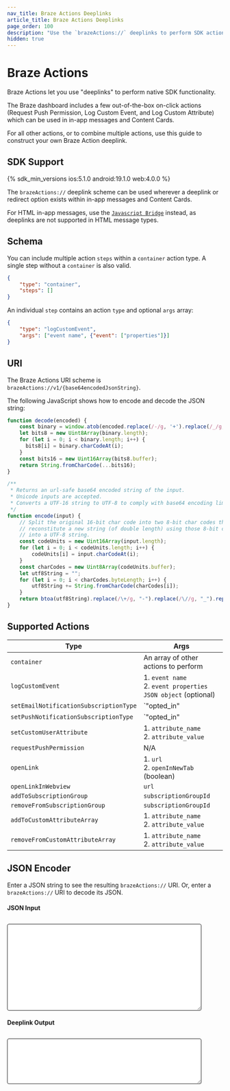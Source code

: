 ```yaml
---
nav_title: Braze Actions Deeplinks
article_title: Braze Actions Deeplinks
page_order: 100
description: "Use the `brazeActions://` deeplinks to perform SDK actions within messaging channel buttons"
hidden: true
---
```


# Braze Actions

Braze Actions let you use "deeplinks" to perform native SDK functionality.

The Braze dashboard includes a few out-of-the-box on-click actions (Request Push Permission, Log Custom Event, and Log Custom Attribute) which can be used in in-app messages and Content Cards.

For all other actions, or to combine multiple actions, use this guide to construct your own Braze Action deeplink.

## SDK Support

{% sdk_min_versions ios:5.1.0 android:19.1.0 web:4.0.0 %}

The `brazeActions://` deeplink scheme can be used wherever a deeplink or redirect option exists within in-app messages and Content Cards.

For HTML in-app messages, use the [`Javascript Bridge`](https://www.braze.com/docs/user_guide/message_building_by_channel/in-app_messages/customize/#javascript-bridge) instead, as deeplinks are not supported in HTML message types.

## Schema

You can include multiple action `steps` within a `container` action type. A single step without a `container` is also valid.

```json
{
    "type": "container",
    "steps": []
}
```

An individual `step` contains an action `type` and optional `args` array:

```json
{
    "type": "logCustomEvent",
    "args": ["event name", {"event": ["properties"]}]
}
```

## URI 

The Braze Actions URI scheme is `brazeActions://v1/{base64encodedJsonString}`.

The following JavaScript shows how to encode and decode the JSON string:

```javascript
function decode(encoded) {
    const binary = window.atob(encoded.replace(/-/g, '+').replace(/_/g, '/'));
    let bits8 = new Uint8Array(binary.length);
    for (let i = 0; i < binary.length; i++) {
      bits8[i] = binary.charCodeAt(i);
    }
    const bits16 = new Uint16Array(bits8.buffer);
    return String.fromCharCode(...bits16);
}

/**
 * Returns an url-safe base64 encoded string of the input.
 * Unicode inputs are accepted.
 * Converts a UTF-16 string to UTF-8 to comply with base64 encoding limitations.
 */
function encode(input) {
    // Split the original 16-bit char code into two 8-bit char codes then 
    // reconstitute a new string (of double length) using those 8-bit codes
    // into a UTF-8 string.
    const codeUnits = new Uint16Array(input.length);
    for (let i = 0; i < codeUnits.length; i++) {
        codeUnits[i] = input.charCodeAt(i);
    }
    const charCodes = new Uint8Array(codeUnits.buffer);
    let utf8String = "";
    for (let i = 0; i < charCodes.byteLength; i++) {
        utf8String += String.fromCharCode(charCodes[i]);
    }
    return btoa(utf8String).replace(/\+/g, "-").replace(/\//g, "_").replace(/=/g, "");
}
```

## Supported Actions

|Type|Args|
|--|--|
|`container`|An array of other actions to perform|
|`logCustomEvent`|1. `event name`<br>2. `event properties JSON object` (optional)|
|`setEmailNotificationSubscriptionType`|`"opted_in" | "subscribed" | "unsubscribed"`|
|`setPushNotificationSubscriptionType`|`"opted_in" | "subscribed" | "unsubscribed"`|
|`setCustomUserAttribute`|1. `attribute_name`<br>2. `attribute_value`|
|`requestPushPermission`| N/A |
|`openLink`|1. `url`<br>2. `openInNewTab` (boolean)|
|`openLinkInWebview`| `url`|
|`addToSubscriptionGroup`| `subscriptionGroupId`|
|`removeFromSubscriptionGroup`| `subscriptionGroupId`|
|`addToCustomAttributeArray`|1. `attribute_name`<br>2. `attribute_value`|
|`removeFromCustomAttributeArray`|1. `attribute_name`<br>2. `attribute_value`|

## JSON Encoder

Enter a JSON string to see the resulting `brazeActions://` URI. Or, enter a `brazeActions://` URI to decode its JSON.

<div><h4>JSON Input</h4></div>
<textarea id="braze-actions-input" rows="12"></textarea>
<div><h4>Deeplink Output</h4></div>
<textarea id="braze-actions-output" rows="6"></textarea>
<style>
    #braze-actions-input, #braze-actions-output {
        width: 90%;
        border: solid 1px #1f1f1f !important;
        margin-top: 10px;
        border-radius: 4px;
        font-family: courier;
        font-size: 14px;
        padding: 4px;
    }
</style>
<script>
(function(){
    const input = document.getElementById('braze-actions-input');
    const output = document.getElementById('braze-actions-output');
    var debouncer;
    input.oninput = function(event){
        clearTimeout(debouncer);
        debouncer = setTimeout(function(){
            try {
                const jsonString = event.target.value.replace(/^\s+|\s+$/g, '');
                output.value = `brazeActions://v1/${encode(jsonString)}`
            } catch(e){
                output.value = `Invalid JSON`;
            }
        }, 100);
    }
    output.oninput = function(event){
        clearTimeout(debouncer);
        debouncer = setTimeout(function(){
            try {
                const base64 = event.target.value.replace(/^brazeActions:\/\/v\d+\//, '').replace(/\s/g, '');
                const json = JSON.parse(decode(base64));
                input.value = JSON.stringify(json, null, 4);
            } catch(e){
                input.value = `Invalid brazeActions:// link`;
            }
        }, 100);
    }

    input.value = JSON.stringify({
        "type": "container",
        "steps": [{
            "type": "addToSubscriptionGroup",
            "args": ["your-subscription-group-ID-here"]
        }]
    }, null, 2);
    input.dispatchEvent(new Event("input"));

    function decode(encoded) {
        const binary = window.atob(encoded.replace(/-/g, '+').replace(/_/g, '/'));
        let bits8 = new Uint8Array(binary.length);
        for (let i = 0; i < binary.length; i++) {
        bits8[i] = binary.charCodeAt(i);
        }
        const bits16 = new Uint16Array(bits8.buffer);
        return String.fromCharCode(...bits16);
    }


    function encode(input) {
        const codeUnits = new Uint16Array(input.length);
        for (let i = 0; i < codeUnits.length; i++) {
            codeUnits[i] = input.charCodeAt(i);
        }
        const charCodes = new Uint8Array(codeUnits.buffer);
        let utf8String = "";
        for (let i = 0; i < charCodes.byteLength; i++) {
            utf8String += String.fromCharCode(charCodes[i]);
        }
        return btoa(utf8String).replace(/\+/g, "-").replace(/\//g, "_").replace(/=/g, "");
    }
})();
</script>
